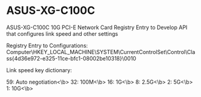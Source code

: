 # ASUS-XG-C100C
ASUS-XG-C100C 10G PCI-E Network Card Registry Entry to Develop API that configures link speed and other settings

Registry Entry to Configurations: Computer\HKEY_LOCAL_MACHINE\SYSTEM\CurrentControlSet\Control\Class{4d36e972-e325-11ce-bfc1-08002be10318}\0010

Link speed key dictionary: 

59: Auto negotiation<\b>
32: 100M<\b>
16: 1G<\b>
8: 2.5G<\b>
2: 5G<\b>
1: 10G<\b>

